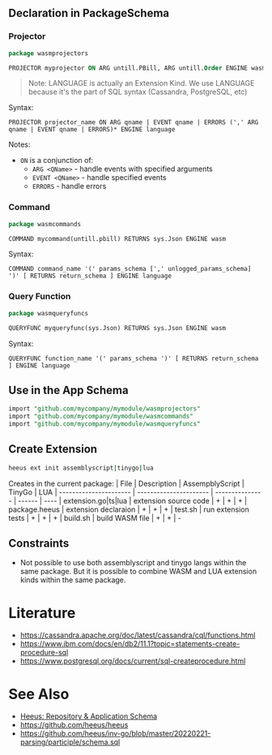 ## Declaration in PackageSchema
### Projector
```sql
package wasmprojectors

PROJECTOR myprojector ON ARG untill.PBill, ARG untill.Order ENGINE wasm
```
> Note: LANGUAGE is actually an Extension Kind. We use LANGUAGE because it's the part of SQL syntax (Cassandra, PostgreSQL, etc)

Syntax:

`PROJECTOR projector_name ON ARG qname | EVENT qname | ERRORS (',' ARG qname | EVENT qname | ERRORS)* ENGINE language` 

Notes:
- `ON` is a conjunction of:
    - `ARG <QName>` - handle events with specified arguments
    - `EVENT <QName>` - handle specified events 
    - `ERRORS` - handle errors

### Command
```sql
package wasmcommands

COMMAND mycommand(untill.pbill) RETURNS sys.Json ENGINE wasm
```
Syntax:

`COMMAND command_name '(' params_schema [',' unlogged_params_schema] ')' [ RETURNS return_schema ] ENGINE language` 

### Query Function
```sql
package wasmqueryfuncs

QUERYFUNC myqueryfunc(sys.Json) RETURNS sys.Json ENGINE wasm
```
Syntax:

`QUERYFUNC function_name '(' params_schema ')' [ RETURNS return_schema ] ENGINE language` 

## Use in the App Schema
```sql
import "github.com/mycompany/mymodule/wasmprojectors"
import "github.com/mycompany/mymodule/wasmcommands"
import "github.com/mycompany/mymodule/wasmqueryfuncs"

```

## Create Extension
```bash
heeus ext init assemblyscript|tinygo|lua
```
Creates in the current package: 
|      File              |       Description      | AssempblyScript | TinyGo | LUA
| ---------------------- | ---------------------- | --------------- | ------ | ---- 
| extension.go\|ts\|lua  |  extension source code |        +        |   +    |  +
| package.heeus          |  extension declaraion  |        +        |   +    |  +
| test.sh                |  run extension tests   |        +        |   +    |  +
| build.sh               |  build WASM file       |        +        |   +    |  -
 
## Constraints
- Not possible to use both assemblyscript and tinygo langs within the same package. But it is possible to combine WASM and LUA extension kinds within the same package.


# Literature
- https://cassandra.apache.org/doc/latest/cassandra/cql/functions.html
- https://www.ibm.com/docs/en/db2/11.1?topic=statements-create-procedure-sql
- https://www.postgresql.org/docs/current/sql-createprocedure.html

# See Also
- [Heeus: Repository & Application Schema](https://github.com/heeus/heeus-design#repository--application-schema)
- https://github.com/heeus/heeus
- https://github.com/heeus/inv-go/blob/master/20220221-parsing/participle/schema.sql
